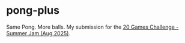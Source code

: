 # pong-plus
Same Pong. More balls. My submission for the [20 Games Challenge - Summer Jam (Aug 2025)](https://itch.io/jam/20-games-challenge-summer-jam).

